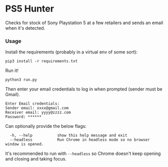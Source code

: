 # PS5 Hunter

Checks for stock of Sony Playstation 5 at a few retailers and sends an email when it's detected.

### Usage
Install the requirements (probably in a virtual env of some sort):
```
pip3 install -r requirements.txt
```

Run it!
```
python3 run.py
```

Then enter your email credentials to log in when prompted (sender must be Gmail).
```
Enter Email credentials:
Sender email: xxxx@gmail.com
Receiver email: yyyy@zzzz.com
Password: ******
```

Can optionally provide the below flags:
```
  -h, --help           show this help message and exit
  --headless           Run Chrome in headless mode so no browser window is opened.
```

It's recommended to run with `--headless` so Chrome doesn't keep opening and closing and taking focus.
